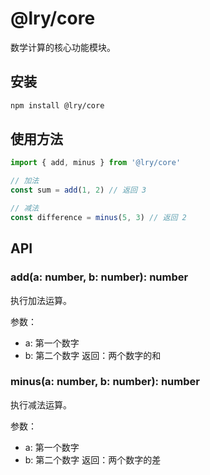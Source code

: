 # @lry/core

数学计算的核心功能模块。

## 安装

```bash
npm install @lry/core
```

## 使用方法

```typescript
import { add, minus } from '@lry/core'

// 加法
const sum = add(1, 2) // 返回 3

// 减法
const difference = minus(5, 3) // 返回 2
```

## API

### add(a: number, b: number): number

执行加法运算。

参数：

- a: 第一个数字
- b: 第二个数字
  返回：两个数字的和

### minus(a: number, b: number): number

执行减法运算。

参数：

- a: 第一个数字
- b: 第二个数字
  返回：两个数字的差
